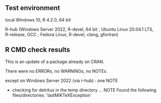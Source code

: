 ## Test environment
local Windows 10, R 4.2.0, 64 bit

R-hub (Windows Server 2022, R-devel, 64 bit ; Ubuntu Linux 20.04.1 LTS, R-release, GCC ; Fedora Linux, R-devel, clang, gfortran)

## R CMD check results
This is an update of a package already on CRAN. 

There were no ERRORs, no WARNINGs, no NOTEs.

except on Windows Server 2022 (via r-hub) : one NOTE

* checking for detritus in the temp directory ... NOTE
Found the following files/directories:
  'lastMiKTeXException'


